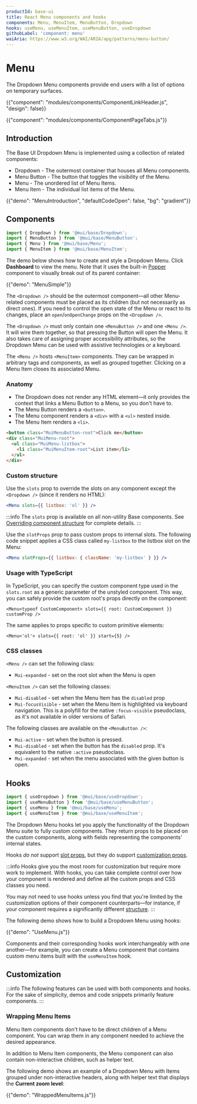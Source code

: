 ```yaml
---
productId: base-ui
title: React Menu components and hooks
components: Menu, MenuItem, MenuButton, Dropdown
hooks: useMenu, useMenuItem, useMenuButton, useDropdown
githubLabel: 'component: menu'
waiAria: https://www.w3.org/WAI/ARIA/apg/patterns/menu-button/
---
```


# Menu

<p class="description">The Dropdown Menu components provide end users with a list of options on temporary surfaces.</p>

{{"component": "modules/components/ComponentLinkHeader.js", "design": false}}

{{"component": "modules/components/ComponentPageTabs.js"}}

## Introduction

The Base UI Dropdown Menu is implemented using a collection of related components:

- Dropdown - The outermost container that houses all Menu components.
- Menu Button - The button that toggles the visibility of the Menu.
- Menu - The unordered list of Menu Items.
- Menu Item - The individual list items of the Menu.

{{"demo": "MenuIntroduction", "defaultCodeOpen": false, "bg": "gradient"}}

## Components

```jsx
import { Dropdown } from '@mui/base/Dropdown';
import { MenuButton } from '@mui/base/MenuButton';
import { Menu } from '@mui/base/Menu';
import { MenuItem } from '@mui/base/MenuItem';
```

The demo below shows how to create and style a Dropdown Menu.
Click **Dashboard** to view the menu.
Note that it uses the built-in [Popper](/base-ui/react-popper/) component to visually break out of its parent container:

{{"demo": "MenuSimple"}}

The `<Dropdown />` should be the outermost component—all other Menu-related components must be placed as its children (but not necessarily as direct ones).
If you need to control the open state of the Menu or react to its changes, place an `open`/`onOpenChange` props on the `<Dropdown />`.

The `<Dropdown />` must only contain one `<MenuButton />` and one `<Menu />`.
It will wire them together, so that pressing the Button will open the Menu.
It also takes care of assigning proper accessibility attributes, so the Dropdown Menu can be used with assistive technologies or a keyboard.

The `<Menu />` hosts `<MenuItem>` components.
They can be wrapped in arbitrary tags and components, as well as grouped together.
Clicking on a Menu Item closes its associated Menu.

### Anatomy

- The Dropdown does not render any HTML element—it only provides the context that links a Menu Button to a Menu, so you don't have to.
- The Menu Button renders a `<button>`.
- The Menu component renders a `<div>` with a `<ul>` nested inside.
- The Menu Item renders a `<li>`.

```html
<button class="MuiMenuButton-root">Click me</button>
<div class="MuiMenu-root">
  <ul class="MuiMenu-listbox">
    <li class="MuiMenuItem-root">List item</li>
  </ul>
</div>
```

### Custom structure

Use the `slots` prop to override the slots on any component except the `<Dropdown />` (since it renders no HTML):

```jsx
<Menu slots={{ listbox: 'ol' }} />
```

:::info
The `slots` prop is available on all non-utility Base components.
See [Overriding component structure](/base-ui/guides/overriding-component-structure/) for complete details.
:::

Use the `slotProps` prop to pass custom props to internal slots.
The following code snippet applies a CSS class called `my-listbox` to the listbox slot on the Menu:

```jsx
<Menu slotProps={{ listbox: { className: 'my-listbox' } }} />
```

### Usage with TypeScript

In TypeScript, you can specify the custom component type used in the `slots.root` as a generic parameter of the unstyled component.
This way, you can safely provide the custom root's props directly on the component:

```tsx
<Menu<typeof CustomComponent> slots={{ root: CustomComponent }} customProp />
```

The same applies to props specific to custom primitive elements:

```tsx
<Menu<'ol'> slots={{ root: 'ol' }} start={5} />
```

### CSS classes

`<Menu />` can set the following class:

- `Mui-expanded` - set on the root slot when the Menu is open

`<MenuItem />` can set the following classes:

- `Mui-disabled` - set when the Menu Item has the `disabled` prop
- `Mui-focusVisible` - set when the Menu Item is highlighted via keyboard navigation.
  This is a polyfill for the native `:focus-visible` pseudoclass, as it's not available in older versions of Safari.

The following classes are available on the `<MenuButton />`:

- `Mui-active` - set when the button is pressed.
- `Mui-disabled` - set when the button has the `disabled` prop.
  It's equivalent to the native `:active` pseudoclass.
- `Mui-expanded` - set when the menu associated with the given button is open.

## Hooks

```jsx
import { useDropdown } from '@mui/base/useDropdown';
import { useMenuButton } from '@mui/base/useMenuButton';
import { useMenu } from '@mui/base/useMenu';
import { useMenuItem } from '@mui/base/useMenuItem';
```

The Dropdown Menu hooks let you apply the functionality of the Dropdown Menu suite to fully custom components.
They return props to be placed on the custom components, along with fields representing the components' internal states.

Hooks _do not_ support [slot props](#custom-structure), but they do support [customization props](#customization).

:::info
Hooks give you the most room for customization but require more work to implement.
With hooks, you can take complete control over how your component is rendered and define all the custom props and CSS classes you need.

You may not need to use hooks unless you find that you're limited by the customization options of their component counterparts—for instance, if your component requires a significantly different [structure](#anatomy).
:::

The following demo shows how to build a Dropdown Menu using hooks:

{{"demo": "UseMenu.js"}}

Components and their corresponding hooks work interchangeably with one another—for example, you can create a Menu component that contains custom menu items built with the `useMenuItem` hook.

## Customization

:::info
The following features can be used with both components and hooks.
For the sake of simplicity, demos and code snippets primarily feature components.
:::

### Wrapping Menu Items

Menu Item components don't have to be direct children of a Menu component.
You can wrap them in any component needed to achieve the desired appearance.

In addition to Menu Item components, the Menu component can also contain non-interactive children, such as helper text.

The following demo shows an example of a Dropdown Menu with Items grouped under non-interactive headers, along with helper text that displays the **Current zoom level**:

{{"demo": "WrappedMenuItems.js"}}
